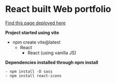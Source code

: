 # React built Web portfolio #
[Find this page deployed here](https://victor-romero.netlify.app/)  
  
**Project started using vite**  

- npm create vite@latest
    - React
        - React (using vanilla JS)

**Dependencies installed through npm install**  

    - npm install -D sass
    - npm install react-icons